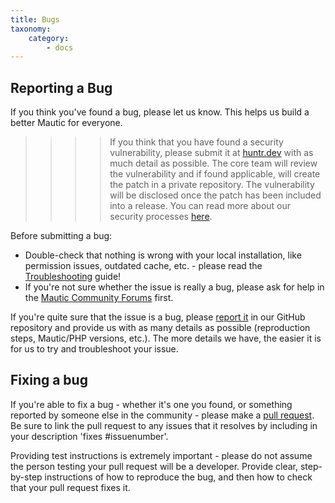 ```yaml
---
title: Bugs
taxonomy:
    category:
        - docs
---
```


## Reporting a Bug

If you think you've found a bug, please let us know. This helps us build a better Mautic for everyone.

>>>> If you think that you have found a security vulnerability, please submit it at [huntr.dev][huntr-dev] with as much detail as possible. The core team will review the vulnerability and if found applicable, will create the patch in a private repository. The vulnerability will be disclosed once the patch has been included into a release.  You can read more about our security processes [here][security-team].

Before submitting a bug:
- Double-check that nothing is wrong with your local installation, like permission issues, outdated cache, etc. - please read the [Troubleshooting][troubleshooting] guide!
- If you're not sure whether the issue is really a bug, please ask for help in the [Mautic Community Forums][forums] first.

If you're quite sure that the issue is a bug, please [report it][report-bugs] in our GitHub repository and provide us with as many details as possible (reproduction steps, Mautic/PHP versions, etc.). The more details we have, the easier it is for us to try and troubleshoot your issue.

## Fixing a bug

If you're able to fix a bug - whether it's one you found, or something reported by someone else in the community - please make a [pull request][pull-request]. Be sure to link the pull request to any issues that it resolves by including in your description 'fixes #issuenumber'.

Providing test instructions is extremely important - please do not assume the person testing your pull request will be a developer. Provide clear, step-by-step instructions of how to reproduce the bug, and then how to check that your pull request fixes it.

[huntr-dev]: <https://huntr.dev>
[security-team]: <https://www.mautic.org/mautic-security-team>
[troubleshooting]: <https://docs.mautic.org/en/troubleshooting>
[forums]: <https://forum.mautic.org/>
[report-bugs]: <https://github.com/mautic/mautic/issues/new/choose>
[pull-request]: </contributing-to-mautic/developer/code/pull-requests>
